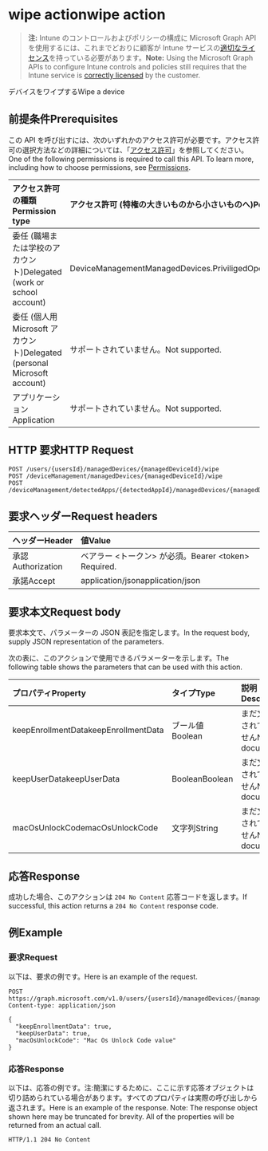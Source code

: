 # <a name="wipe-action"></a><span data-ttu-id="b611e-101">wipe action</span><span class="sxs-lookup"><span data-stu-id="b611e-101">wipe action</span></span>

> <span data-ttu-id="b611e-102">**注:** Intune のコントロールおよびポリシーの構成に Microsoft Graph API を使用するには、これまでどおりに顧客が Intune サービスの[適切なライセンス](https://go.microsoft.com/fwlink/?linkid=839381)を持っている必要があります。</span><span class="sxs-lookup"><span data-stu-id="b611e-102">**Note:** Using the Microsoft Graph APIs to configure Intune controls and policies still requires that the Intune service is [correctly licensed](https://go.microsoft.com/fwlink/?linkid=839381) by the customer.</span></span>

<span data-ttu-id="b611e-103">デバイスをワイプする</span><span class="sxs-lookup"><span data-stu-id="b611e-103">Wipe a device</span></span>
## <a name="prerequisites"></a><span data-ttu-id="b611e-104">前提条件</span><span class="sxs-lookup"><span data-stu-id="b611e-104">Prerequisites</span></span>
<span data-ttu-id="b611e-p101">この API を呼び出すには、次のいずれかのアクセス許可が必要です。アクセス許可の選択方法などの詳細については、「[アクセス許可](../../../concepts/permissions_reference.md)」を参照してください。</span><span class="sxs-lookup"><span data-stu-id="b611e-p101">One of the following permissions is required to call this API. To learn more, including how to choose permissions, see [Permissions](../../../concepts/permissions_reference.md).</span></span>

|<span data-ttu-id="b611e-107">アクセス許可の種類</span><span class="sxs-lookup"><span data-stu-id="b611e-107">Permission type</span></span>|<span data-ttu-id="b611e-108">アクセス許可 (特権の大きいものから小さいものへ)</span><span class="sxs-lookup"><span data-stu-id="b611e-108">Permissions (from most to least privileged)</span></span>|
|:---|:---|
|<span data-ttu-id="b611e-109">委任 (職場または学校のアカウント)</span><span class="sxs-lookup"><span data-stu-id="b611e-109">Delegated (work or school account)</span></span>|<span data-ttu-id="b611e-110">DeviceManagementManagedDevices.PriviligedOperation.All</span><span class="sxs-lookup"><span data-stu-id="b611e-110">DeviceManagementManagedDevices.PriviligedOperation.All</span></span>|
|<span data-ttu-id="b611e-111">委任 (個人用 Microsoft アカウント)</span><span class="sxs-lookup"><span data-stu-id="b611e-111">Delegated (personal Microsoft account)</span></span>|<span data-ttu-id="b611e-112">サポートされていません。</span><span class="sxs-lookup"><span data-stu-id="b611e-112">Not supported.</span></span>|
|<span data-ttu-id="b611e-113">アプリケーション</span><span class="sxs-lookup"><span data-stu-id="b611e-113">Application</span></span>|<span data-ttu-id="b611e-114">サポートされていません。</span><span class="sxs-lookup"><span data-stu-id="b611e-114">Not supported.</span></span>|

## <a name="http-request"></a><span data-ttu-id="b611e-115">HTTP 要求</span><span class="sxs-lookup"><span data-stu-id="b611e-115">HTTP Request</span></span>
<!-- {
  "blockType": "ignored"
}
-->
``` http
POST /users/{usersId}/managedDevices/{managedDeviceId}/wipe
POST /deviceManagement/managedDevices/{managedDeviceId}/wipe
POST /deviceManagement/detectedApps/{detectedAppId}/managedDevices/{managedDeviceId}/wipe
```

## <a name="request-headers"></a><span data-ttu-id="b611e-116">要求ヘッダー</span><span class="sxs-lookup"><span data-stu-id="b611e-116">Request headers</span></span>
|<span data-ttu-id="b611e-117">ヘッダー</span><span class="sxs-lookup"><span data-stu-id="b611e-117">Header</span></span>|<span data-ttu-id="b611e-118">値</span><span class="sxs-lookup"><span data-stu-id="b611e-118">Value</span></span>|
|:---|:---|
|<span data-ttu-id="b611e-119">承認</span><span class="sxs-lookup"><span data-stu-id="b611e-119">Authorization</span></span>|<span data-ttu-id="b611e-120">ベアラー &lt;トークン&gt; が必須。</span><span class="sxs-lookup"><span data-stu-id="b611e-120">Bearer &lt;token&gt; Required.</span></span>|
|<span data-ttu-id="b611e-121">承諾</span><span class="sxs-lookup"><span data-stu-id="b611e-121">Accept</span></span>|<span data-ttu-id="b611e-122">application/json</span><span class="sxs-lookup"><span data-stu-id="b611e-122">application/json</span></span>|

## <a name="request-body"></a><span data-ttu-id="b611e-123">要求本文</span><span class="sxs-lookup"><span data-stu-id="b611e-123">Request body</span></span>
<span data-ttu-id="b611e-124">要求本文で、パラメーターの JSON 表記を指定します。</span><span class="sxs-lookup"><span data-stu-id="b611e-124">In the request body, supply JSON representation of the parameters.</span></span>

<span data-ttu-id="b611e-125">次の表に、このアクションで使用できるパラメーターを示します。</span><span class="sxs-lookup"><span data-stu-id="b611e-125">The following table shows the parameters that can be used with this action.</span></span>

|<span data-ttu-id="b611e-126">プロパティ</span><span class="sxs-lookup"><span data-stu-id="b611e-126">Property</span></span>|<span data-ttu-id="b611e-127">タイプ</span><span class="sxs-lookup"><span data-stu-id="b611e-127">Type</span></span>|<span data-ttu-id="b611e-128">説明</span><span class="sxs-lookup"><span data-stu-id="b611e-128">Description</span></span>|
|:---|:---|:---|
|<span data-ttu-id="b611e-129">keepEnrollmentData</span><span class="sxs-lookup"><span data-stu-id="b611e-129">keepEnrollmentData</span></span>|<span data-ttu-id="b611e-130">ブール値</span><span class="sxs-lookup"><span data-stu-id="b611e-130">Boolean</span></span>|<span data-ttu-id="b611e-131">まだ文書化されていません</span><span class="sxs-lookup"><span data-stu-id="b611e-131">Not yet documented</span></span>|
|<span data-ttu-id="b611e-132">keepUserData</span><span class="sxs-lookup"><span data-stu-id="b611e-132">keepUserData</span></span>|<span data-ttu-id="b611e-133">Boolean</span><span class="sxs-lookup"><span data-stu-id="b611e-133">Boolean</span></span>|<span data-ttu-id="b611e-134">まだ文書化されていません</span><span class="sxs-lookup"><span data-stu-id="b611e-134">Not yet documented</span></span>|
|<span data-ttu-id="b611e-135">macOsUnlockCode</span><span class="sxs-lookup"><span data-stu-id="b611e-135">macOsUnlockCode</span></span>|<span data-ttu-id="b611e-136">文字列</span><span class="sxs-lookup"><span data-stu-id="b611e-136">String</span></span>|<span data-ttu-id="b611e-137">まだ文書化されていません</span><span class="sxs-lookup"><span data-stu-id="b611e-137">Not yet documented</span></span>|



## <a name="response"></a><span data-ttu-id="b611e-138">応答</span><span class="sxs-lookup"><span data-stu-id="b611e-138">Response</span></span>
<span data-ttu-id="b611e-139">成功した場合、このアクションは `204 No Content` 応答コードを返します。</span><span class="sxs-lookup"><span data-stu-id="b611e-139">If successful, this action returns a `204 No Content` response code.</span></span>

## <a name="example"></a><span data-ttu-id="b611e-140">例</span><span class="sxs-lookup"><span data-stu-id="b611e-140">Example</span></span>
### <a name="request"></a><span data-ttu-id="b611e-141">要求</span><span class="sxs-lookup"><span data-stu-id="b611e-141">Request</span></span>
<span data-ttu-id="b611e-142">以下は、要求の例です。</span><span class="sxs-lookup"><span data-stu-id="b611e-142">Here is an example of the request.</span></span>

<!-- { "blockType": "request" } -->
``` http
POST https://graph.microsoft.com/v1.0/users/{usersId}/managedDevices/{managedDeviceId}/wipe
Content-type: application/json

{
  "keepEnrollmentData": true,
  "keepUserData": true,
  "macOsUnlockCode": "Mac Os Unlock Code value"
}
```

### <a name="response"></a><span data-ttu-id="b611e-143">応答</span><span class="sxs-lookup"><span data-stu-id="b611e-143">Response</span></span>
<span data-ttu-id="b611e-p102">以下は、応答の例です。注:簡潔にするために、ここに示す応答オブジェクトは切り詰められている場合があります。すべてのプロパティは実際の呼び出しから返されます。</span><span class="sxs-lookup"><span data-stu-id="b611e-p102">Here is an example of the response. Note: The response object shown here may be truncated for brevity. All of the properties will be returned from an actual call.</span></span>

<!-- { "blockType": "response" } -->
``` http
HTTP/1.1 204 No Content
```



